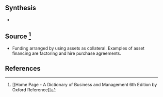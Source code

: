 ## Synthesis
- 
## Source [^1]
- Funding arranged by using assets as collateral. Examples of asset financing are factoring and hire purchase agreements.
## References

[^1]: [[Home Page - A Dictionary of Business and Management 6th Edition by Oxford Reference]]